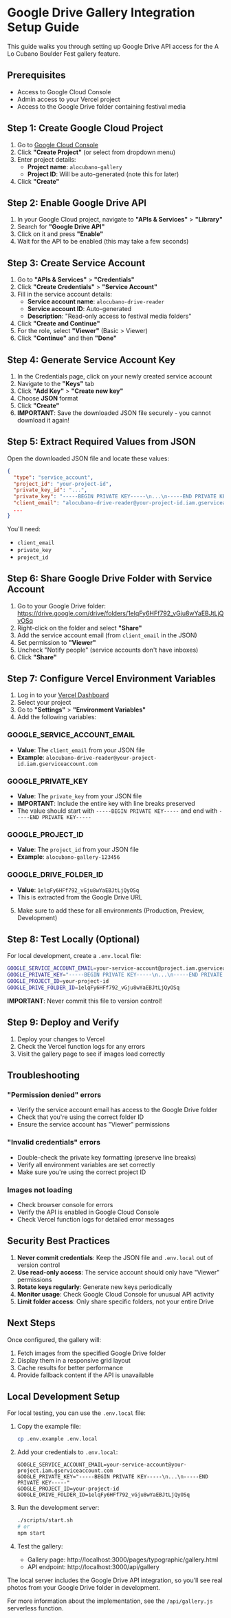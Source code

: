 # Google Drive Gallery Integration Setup Guide

This guide walks you through setting up Google Drive API access for the A Lo Cubano Boulder Fest gallery feature.

## Prerequisites

- Access to Google Cloud Console
- Admin access to your Vercel project
- Access to the Google Drive folder containing festival media

## Step 1: Create Google Cloud Project

1. Go to [Google Cloud Console](https://console.cloud.google.com)
2. Click **"Create Project"** (or select from dropdown menu)
3. Enter project details:
   - **Project name**: `alocubano-gallery`
   - **Project ID**: Will be auto-generated (note this for later)
4. Click **"Create"**

## Step 2: Enable Google Drive API

1. In your Google Cloud project, navigate to **"APIs & Services"** > **"Library"**
2. Search for **"Google Drive API"**
3. Click on it and press **"Enable"**
4. Wait for the API to be enabled (this may take a few seconds)

## Step 3: Create Service Account

1. Go to **"APIs & Services"** > **"Credentials"**
2. Click **"Create Credentials"** > **"Service Account"**
3. Fill in the service account details:
   - **Service account name**: `alocubano-drive-reader`
   - **Service account ID**: Auto-generated
   - **Description**: "Read-only access to festival media folders"
4. Click **"Create and Continue"**
5. For the role, select **"Viewer"** (Basic > Viewer)
6. Click **"Continue"** and then **"Done"**

## Step 4: Generate Service Account Key

1. In the Credentials page, click on your newly created service account
2. Navigate to the **"Keys"** tab
3. Click **"Add Key"** > **"Create new key"**
4. Choose **JSON** format
5. Click **"Create"**
6. **IMPORTANT**: Save the downloaded JSON file securely - you cannot download it again!

## Step 5: Extract Required Values from JSON

Open the downloaded JSON file and locate these values:

```json
{
  "type": "service_account",
  "project_id": "your-project-id",
  "private_key_id": "...",
  "private_key": "-----BEGIN PRIVATE KEY-----\n...\n-----END PRIVATE KEY-----\n",
  "client_email": "alocubano-drive-reader@your-project-id.iam.gserviceaccount.com",
  ...
}
```

You'll need:
- `client_email`
- `private_key`
- `project_id`

## Step 6: Share Google Drive Folder with Service Account

1. Go to your Google Drive folder: https://drive.google.com/drive/folders/1elqFy6HFf792_vGju8wYaEBJtLjQyOSq
2. Right-click on the folder and select **"Share"**
3. Add the service account email (from `client_email` in the JSON)
4. Set permission to **"Viewer"**
5. Uncheck "Notify people" (service accounts don't have inboxes)
6. Click **"Share"**

## Step 7: Configure Vercel Environment Variables

1. Log in to your [Vercel Dashboard](https://vercel.com/dashboard)
2. Select your project
3. Go to **"Settings"** > **"Environment Variables"**
4. Add the following variables:

### GOOGLE_SERVICE_ACCOUNT_EMAIL
- **Value**: The `client_email` from your JSON file
- **Example**: `alocubano-drive-reader@your-project-id.iam.gserviceaccount.com`

### GOOGLE_PRIVATE_KEY
- **Value**: The `private_key` from your JSON file
- **IMPORTANT**: Include the entire key with line breaks preserved
- The value should start with `-----BEGIN PRIVATE KEY-----` and end with `-----END PRIVATE KEY-----`

### GOOGLE_PROJECT_ID
- **Value**: The `project_id` from your JSON file
- **Example**: `alocubano-gallery-123456`

### GOOGLE_DRIVE_FOLDER_ID
- **Value**: `1elqFy6HFf792_vGju8wYaEBJtLjQyOSq`
- This is extracted from the Google Drive URL

5. Make sure to add these for all environments (Production, Preview, Development)

## Step 8: Test Locally (Optional)

For local development, create a `.env.local` file:

```bash
GOOGLE_SERVICE_ACCOUNT_EMAIL=your-service-account@project.iam.gserviceaccount.com
GOOGLE_PRIVATE_KEY="-----BEGIN PRIVATE KEY-----\n...\n-----END PRIVATE KEY-----"
GOOGLE_PROJECT_ID=your-project-id
GOOGLE_DRIVE_FOLDER_ID=1elqFy6HFf792_vGju8wYaEBJtLjQyOSq
```

**IMPORTANT**: Never commit this file to version control!

## Step 9: Deploy and Verify

1. Deploy your changes to Vercel
2. Check the Vercel function logs for any errors
3. Visit the gallery page to see if images load correctly

## Troubleshooting

### "Permission denied" errors
- Verify the service account email has access to the Google Drive folder
- Check that you're using the correct folder ID
- Ensure the service account has "Viewer" permissions

### "Invalid credentials" errors
- Double-check the private key formatting (preserve line breaks)
- Verify all environment variables are set correctly
- Make sure you're using the correct project ID

### Images not loading
- Check browser console for errors
- Verify the API is enabled in Google Cloud Console
- Check Vercel function logs for detailed error messages

## Security Best Practices

1. **Never commit credentials**: Keep the JSON file and `.env.local` out of version control
2. **Use read-only access**: The service account should only have "Viewer" permissions
3. **Rotate keys regularly**: Generate new keys periodically
4. **Monitor usage**: Check Google Cloud Console for unusual API activity
5. **Limit folder access**: Only share specific folders, not your entire Drive

## Next Steps

Once configured, the gallery will:
1. Fetch images from the specified Google Drive folder
2. Display them in a responsive grid layout
3. Cache results for better performance
4. Provide fallback content if the API is unavailable

## Local Development Setup

For local testing, you can use the `.env.local` file:

1. Copy the example file:
   ```bash
   cp .env.example .env.local
   ```

2. Add your credentials to `.env.local`:
   ```env
   GOOGLE_SERVICE_ACCOUNT_EMAIL=your-service-account@your-project.iam.gserviceaccount.com
   GOOGLE_PRIVATE_KEY="-----BEGIN PRIVATE KEY-----\n...\n-----END PRIVATE KEY-----"
   GOOGLE_PROJECT_ID=your-project-id
   GOOGLE_DRIVE_FOLDER_ID=1elqFy6HFf792_vGju8wYaEBJtLjQyOSq
   ```

3. Run the development server:
   ```bash
   ./scripts/start.sh
   # or
   npm start
   ```

4. Test the gallery:
   - Gallery page: http://localhost:3000/pages/typographic/gallery.html
   - API endpoint: http://localhost:3000/api/gallery

The local server includes the Google Drive API integration, so you'll see real photos from your Google Drive folder in development.

For more information about the implementation, see the `/api/gallery.js` serverless function.
